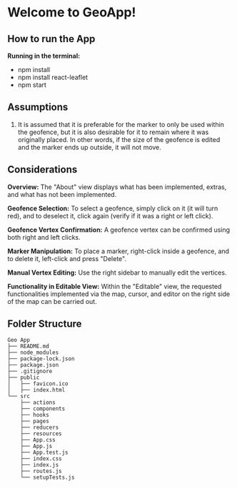 
# Welcome to GeoApp!

## How to run the App

**Running in the terminal:**
- npm install
- npm install react-leaflet
- npm start

## Assumptions

1. It is assumed that it is preferable for the marker to only be used within the geofence, but it is also desirable for it to remain where it was originally placed. In other words, if the size of the geofence is edited and the marker ends up outside, it will not move.

## Considerations

**Overview:**
The "About" view displays what has been implemented, extras, and what has not been implemented.

**Geofence Selection:**
To select a geofence, simply click on it (it will turn red), and to deselect it, click again (verify if it was a right or left click).

**Geofence Vertex Confirmation:**
A geofence vertex can be confirmed using both right and left clicks.

**Marker Manipulation:**
To place a marker, right-click inside a geofence, and to delete it, left-click and press "Delete".

**Manual Vertex Editing:**
Use the right sidebar to manually edit the vertices.

**Functionality in Editable View:**
Within the "Editable" view, the requested functionalities implemented via the map, cursor, and editor on the right side of the map can be carried out.


## Folder Structure

```
Geo App
├── README.md
├── node_modules
├── package-lock.json
├── package.json
├── .gitignore
├── public
│   ├── favicon.ico
│   ├── index.html
└── src
    ├── actions
    ├── components
    ├── hooks
    ├── pages
    ├── reducers
    ├── resources
    ├── App.css
    ├── App.js
    ├── App.test.js
    ├── index.css
    ├── index.js
    ├── routes.js
    └── setupTests.js
```
